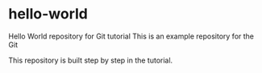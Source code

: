 # hello-world
Hello World repository for Git tutorial
This is an example repository for the Git

This repository is built step by step in the tutorial.